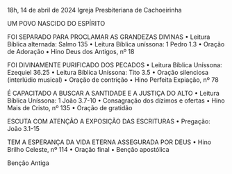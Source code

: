 18h, 14 de abril de 2024
Igreja Presbiteriana de Cachoeirinha

UM POVO NASCIDO DO ESPÍRITO

FOI SEPARADO PARA PROCLAMAR AS GRANDEZAS DIVINAS
•	Leitura Bíblica alternada: Salmo 135
•	Leitura Bíblica uníssona: 1 Pedro 1.3
•	Oração de Adoração
•	Hino Deus dos Antigos, nº 18

FOI DIVINAMENTE PURIFICADO DOS PECADOS
•	Leitura Bíblica Uníssona: Ezequiel 36.25
•	Leitura Bíblica Uníssona: Tito 3.5
•	Oração silenciosa (interlúdio musical)
•	Oração de contrição
•	Hino Perfeita Expiação, nº 78

É CAPACITADO A BUSCAR A SANTIDADE E A JUSTIÇA DO ALTO
•	Leitura Bíblica Uníssona: 1 João 3.7-10
•	Consagração dos dízimos e ofertas
•	Hino Mais de Cristo, nº 135
•	Oração de gratidão

ESCUTA COM ATENÇÃO A EXPOSIÇÃO DAS ESCRITURAS
•	Pregação: João 3.1-15

TEM A ESPERANÇA DA VIDA ETERNA ASSEGURADA POR DEUS
•	Hino Brilho Celeste, nº 114
•	Oração final
•	Benção apostólica

Benção Antiga